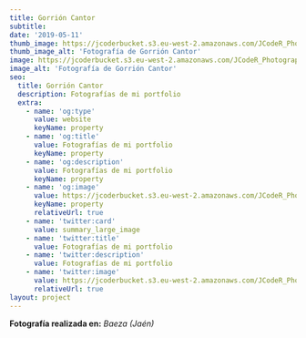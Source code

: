 ```yaml
---
title: Gorrión Cantor
subtitle:
date: '2019-05-11'
thumb_image: https://jcoderbucket.s3.eu-west-2.amazonaws.com/JCodeR_Photography/mini-ave-1.jpg
thumb_image_alt: 'Fotografía de Gorrión Cantor'
image: https://jcoderbucket.s3.eu-west-2.amazonaws.com/JCodeR_Photography/mini-ave-1.jpg
image_alt: 'Fotografía de Gorrión Cantor'
seo:
  title: Gorrión Cantor
  description: Fotografías de mi portfolio
  extra:
    - name: 'og:type'
      value: website
      keyName: property
    - name: 'og:title'
      value: Fotografías de mi portfolio
      keyName: property
    - name: 'og:description'
      value: Fotografías de mi portfolio
      keyName: property
    - name: 'og:image'
      value: https://jcoderbucket.s3.eu-west-2.amazonaws.com/JCodeR_Photography/mini-ave-1.jpg
      keyName: property
      relativeUrl: true
    - name: 'twitter:card'
      value: summary_large_image
    - name: 'twitter:title'
      value: Fotografías de mi portfolio
    - name: 'twitter:description'
      value: Fotografías de mi portfolio
    - name: 'twitter:image'
      value: https://jcoderbucket.s3.eu-west-2.amazonaws.com/JCodeR_Photography/mini-ave-1.jpg
      relativeUrl: true
layout: project
---
```


**Fotografía realizada en:**  *Baeza (Jaén)*